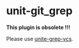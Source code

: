unit-git_grep
====

**This plugin is obsolete !!!**

Please use [unite-grep-vcs](https://github.com/lambdalisue/unite-grep-vcs).
